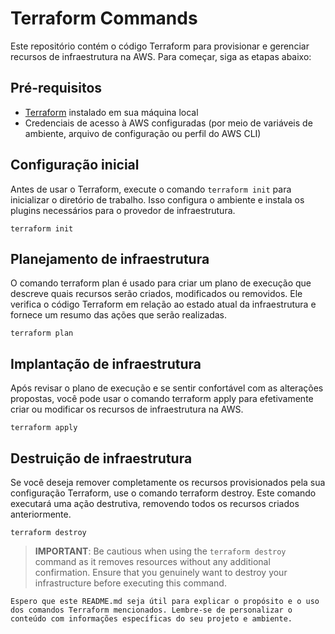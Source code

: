 # Terraform Commands

Este repositório contém o código Terraform para provisionar e gerenciar recursos de infraestrutura na AWS. Para começar, siga as etapas abaixo:

## Pré-requisitos

- [Terraform](https://www.terraform.io/downloads.html) instalado em sua máquina local
- Credenciais de acesso à AWS configuradas (por meio de variáveis de ambiente, arquivo de configuração ou perfil do AWS CLI)

## Configuração inicial

Antes de usar o Terraform, execute o comando `terraform init` para inicializar o diretório de trabalho. Isso configura o ambiente e instala os plugins necessários para o provedor de infraestrutura.

```shell
terraform init
```

## Planejamento de infraestrutura

O comando terraform plan é usado para criar um plano de execução que descreve quais recursos serão criados, modificados ou removidos. Ele verifica o código Terraform em relação ao estado atual da infraestrutura e fornece um resumo das ações que serão realizadas.

```shell
terraform plan
```

## Implantação de infraestrutura

Após revisar o plano de execução e se sentir confortável com as alterações propostas, você pode usar o comando terraform apply para efetivamente criar ou modificar os recursos de infraestrutura na AWS.

```shell
terraform apply
```

## Destruição de infraestrutura

Se você deseja remover completamente os recursos provisionados pela sua configuração Terraform, use o comando terraform destroy. Este comando executará uma ação destrutiva, removendo todos os recursos criados anteriormente.

```shell
terraform destroy
```

> **IMPORTANT**: Be cautious when using the `terraform destroy` command as it removes resources without any additional confirmation. Ensure that you genuinely want to destroy your infrastructure before executing this command.


```arduino
Espero que este README.md seja útil para explicar o propósito e o uso dos comandos Terraform mencionados. Lembre-se de personalizar o conteúdo com informações específicas do seu projeto e ambiente.
```